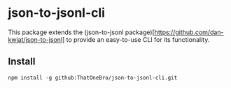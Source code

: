 # json-to-jsonl-cli
This package extends the (json-to-jsonl package)[https://github.com/dan-kwiat/json-to-jsonl] to provide an easy-to-use CLI for its functionality.

## Install
```
npm install -g github:ThatOneBro/json-to-jsonl-cli.git
```